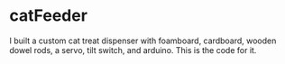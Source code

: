 # catFeeder
I built a custom cat treat dispenser with foamboard, cardboard, wooden dowel rods, a servo, tilt switch, and arduino.
This is the code for it.
